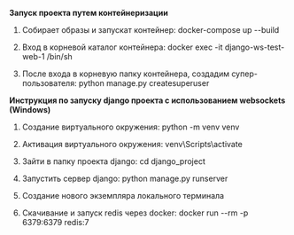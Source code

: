 **Запуск проекта путем контейнеризации**

1. Собирает образы и запускат контейнер:
docker-compose up --build

2. Вход в корневой каталог контейнера:
docker exec -it django-ws-test-web-1 /bin/sh

3. После входа в корневую папку контейнера, создадим супер-пользователя:
python manage.py createsuperuser



**Инструкция по запуску django проекта с использованием websockets (Windows)**

1. Создание виртуального окружения:
python -m venv venv

2. Активация виртуального окружения:
venv\Scripts\activate

3. Зайти в папку проекта django:
cd django_project

4. Запустить сервер django:
python manage.py runserver

5. Создание нового экземпляра локального терминала

6. Скачивание и запуск redis через docker:
docker run --rm -p 6379:6379 redis:7

